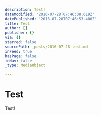 ```yaml
---
description: Test!
dateModified: '2016-07-28T07:46:08.619Z'
datePublished: '2016-07-28T07:46:53.480Z'
title: Test
author: []
publisher: {}
via: {}
starred: false
sourcePath: _posts/2016-07-28-test.md
inFeed: true
hasPage: false
inNav: false
_type: MediaObject

---
```

# Test

Test!